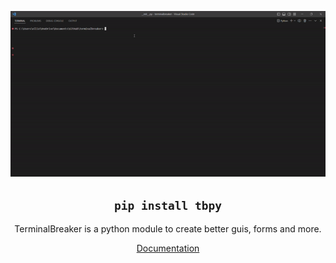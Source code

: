 <div align="center">

![screen recording](screenrecord.gif)

## `pip install tbpy`

TerminalBreaker is a python module to create better guis, forms and more.

[Documentation](https://ellicode.github.io/terminalbreaker)

</div>
